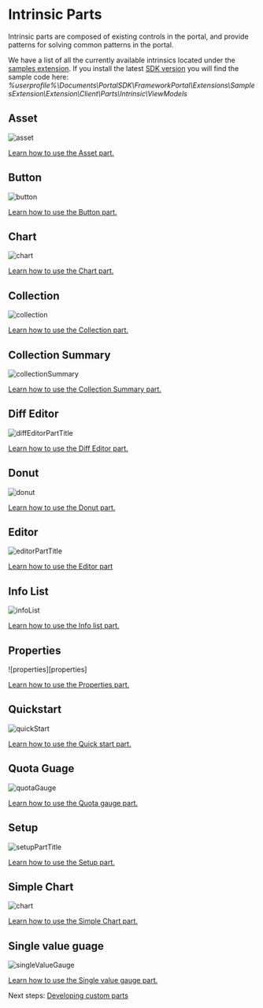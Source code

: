 
<a name="intrinsic-parts"></a>
# Intrinsic Parts

Intrinsic parts are composed of existing controls in the portal, and provide patterns for solving common patterns in the portal.

We have a list of all the currently available intrinsics located under the [samples extension](https://aka.ms/portalfx/samples/#blade/SamplesExtension/IntrinsicPartsIndexBlade).
If you install the latest [SDK version](downloads.md) you will find the sample code here:
	_%userprofile%\Documents\PortalSDK\FrameworkPortal\Extensions\SamplesExtension\Extension\Client\Parts\Intrinsic\ViewModels_

<a name="intrinsic-parts-asset"></a>
## Asset

![asset][asset]

<a href="https://aka.ms/portalfx/samples/#blade/SamplesExtension/AssetPartIntrinsicInstructions">
Learn how to use the Asset part.
</a>

<a name="intrinsic-parts-button"></a>
## Button

![button][button]

<a href="https://aka.ms/portalfx/samples/#blade/SamplesExtension/ButtonPartIntrinsicInstructions">
Learn how to use the Button part.
</a>

<a name="intrinsic-parts-chart"></a>
## Chart

![chart][chart]

<a href="https://aka.ms/portalfx/samples/#blade/SamplesExtension/ChartPartIntrinsicInstructions">
Learn how to use the Chart part.
</a>

<a name="intrinsic-parts-collection"></a>
## Collection

![collection][grid]

<a href="https://aka.ms/portalfx/samples/#blade/SamplesExtension/CollectionIndexPartBlade">
Learn how to use the Collection part.
</a>

<a name="intrinsic-parts-collection-summary"></a>
## Collection Summary

![collectionSummary][collectionsummary]

<a href="https://aka.ms/portalfx/samples/#blade/SamplesExtension/CollectionSummaryPartIntrinsicInstructions">
Learn how to use the Collection Summary part.
</a>

<a name="intrinsic-parts-diff-editor"></a>
## Diff Editor

![diffEditorPartTitle][diff]

<a href="https://aka.ms/portalfx/samples/#blade/SamplesExtension/DiffEditorPartIntrinsicInstructions">
Learn how to use the Diff Editor part.
</a>

<a name="intrinsic-parts-donut"></a>
## Donut

![donut][donut]

<a href="https://aka.ms/portalfx/samples/#blade/SamplesExtension/DonutPartIntrinsicInstructions">
Learn how to use the Donut part.
</a>

<a name="intrinsic-parts-editor"></a>
## Editor

![editorPartTitle][editor]

<a href="https://aka.ms/portalfx/samples/#blade/SamplesExtension/EditorPartIntrinsicInstructions">
Learn how to use the Editor part
</a>

<a name="intrinsic-parts-info-list"></a>
## Info List

![infoList][infolist]

<a href="https://aka.ms/portalfx/samples/#blade/SamplesExtension/InfoListPartIntrinsicInstructions">
Learn how to use the Info list part.
</a>

<a name="intrinsic-parts-properties"></a>
## Properties

![properties][properties]

<a href="https://aka.ms/portalfx/samples/#blade/SamplesExtension/PropertiesPartIntrinsicInstructions">
Learn how to use the Properties part.

<a name="intrinsic-parts-quickstart"></a>
## Quickstart

![quickStart][quickstart]

<a href="https://aka.ms/portalfx/samples/#blade/SamplesExtension/QuickstartPartIntrinsicInstructions">
Learn how to use the Quick start part.
</a>

<a name="intrinsic-parts-quota-guage"></a>
## Quota Guage

![quotaGauge][gauge]

<a href="https://aka.ms/portalfx/samples/#blade/SamplesExtension/QuotaGaugeIntrinsicInstructions">
Learn how to use the Quota gauge part.
</a>

<a name="intrinsic-parts-setup"></a>
## Setup

![setupPartTitle][setup]

<a href="https://aka.ms/portalfx/samples/#blade/SamplesExtension/SetupPartBlade">
Learn how to use the Setup part.
</a>

<a name="intrinsic-parts-simple-chart"></a>
## Simple Chart

![chart][chart]

<a href="https://aka.ms/portalfx/samples/#blade/SamplesExtension/SimpleChartPartIntrinsicInstructions/selectedItem/SimpleChartPartIntrinsicInstructions">
Learn how to use the Simple Chart part.
</a>

<a name="intrinsic-parts-single-value-guage"></a>
## Single value guage

![singleValueGauge][gauge]

<a href="https://aka.ms/portalfx/samples/#blade/SamplesExtension/SingleValueGaugeIntrinsicInstructions">
Learn how to use the Single value gauge part.
</a>

Next steps: [Developing custom parts](portalfx-parts.md#parts-a-k-a-tiles-how-to-create-a-custom-part-where-you-define-the-look-and-feel-as-well-as-the-data-loading)

[asset]: ../media/portalfx-controls/asset.png
[button]: ../media/portalfx-controls/button.png
[barChart]: ../media/portalfx-controls/barChart.png
[grid]: ../media/portalfx-controls/grid.png
[collectionsummary]: ../media/portalfx-controls/collectionsummary.png
[diff]: ../media/portalfx-controls/diff.png
[donut]: ../media/portalfx-controls/Donut.png
[editor]: ../media/portalfx-controls/editor.png
[infolist]: ../media/portalfx-controls/infolist.png
[settings]: ../media/portalfx-controls/settings.png
[quickstart]: ../media/portalfx-controls/quickstart.png
[gauge]: ../media/portalfx-controls/gauge.png
[setup]: ../media/portalfx-controls/setup.png
[chart]: ../media/portalfx-controls/chart.png
